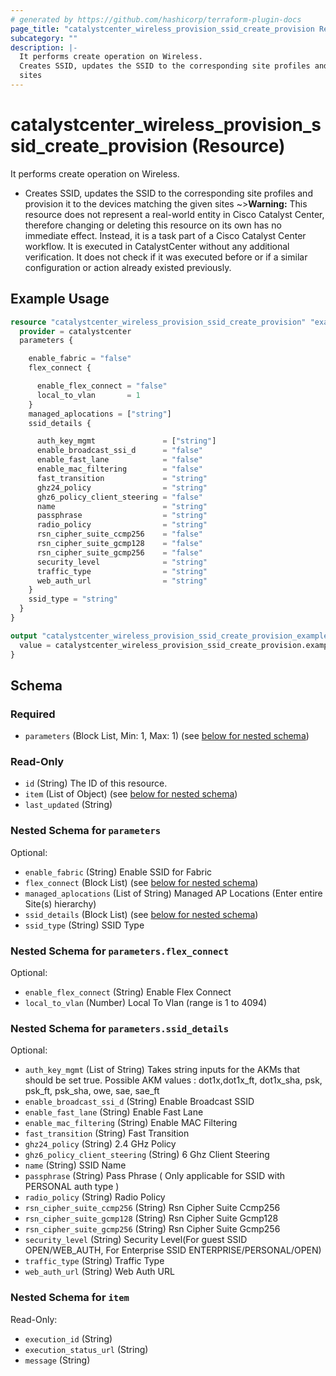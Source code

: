 ```yaml
---
# generated by https://github.com/hashicorp/terraform-plugin-docs
page_title: "catalystcenter_wireless_provision_ssid_create_provision Resource - terraform-provider-catalystcenter"
subcategory: ""
description: |-
  It performs create operation on Wireless.
  Creates SSID, updates the SSID to the corresponding site profiles and provision it to the devices matching the given
  sites
---
```


# catalystcenter_wireless_provision_ssid_create_provision (Resource)

It performs create operation on Wireless.

- Creates SSID, updates the SSID to the corresponding site profiles and provision it to the devices matching the given
sites
~>**Warning:**
This resource does not represent a real-world entity in Cisco Catalyst Center, therefore changing or deleting this resource on its own has no immediate effect.
Instead, it is a task part of a Cisco Catalyst Center workflow. It is executed in CatalystCenter without any additional verification. It does not check if it was executed before or if a similar configuration or action already existed previously.

## Example Usage

```terraform
resource "catalystcenter_wireless_provision_ssid_create_provision" "example" {
  provider = catalystcenter
  parameters {

    enable_fabric = "false"
    flex_connect {

      enable_flex_connect = "false"
      local_to_vlan       = 1
    }
    managed_aplocations = ["string"]
    ssid_details {

      auth_key_mgmt               = ["string"]
      enable_broadcast_ssi_d      = "false"
      enable_fast_lane            = "false"
      enable_mac_filtering        = "false"
      fast_transition             = "string"
      ghz24_policy                = "string"
      ghz6_policy_client_steering = "false"
      name                        = "string"
      passphrase                  = "string"
      radio_policy                = "string"
      rsn_cipher_suite_ccmp256    = "false"
      rsn_cipher_suite_gcmp128    = "false"
      rsn_cipher_suite_gcmp256    = "false"
      security_level              = "string"
      traffic_type                = "string"
      web_auth_url                = "string"
    }
    ssid_type = "string"
  }
}

output "catalystcenter_wireless_provision_ssid_create_provision_example" {
  value = catalystcenter_wireless_provision_ssid_create_provision.example
}
```

<!-- schema generated by tfplugindocs -->
## Schema

### Required

- `parameters` (Block List, Min: 1, Max: 1) (see [below for nested schema](#nestedblock--parameters))

### Read-Only

- `id` (String) The ID of this resource.
- `item` (List of Object) (see [below for nested schema](#nestedatt--item))
- `last_updated` (String)

<a id="nestedblock--parameters"></a>
### Nested Schema for `parameters`

Optional:

- `enable_fabric` (String) Enable SSID for Fabric
- `flex_connect` (Block List) (see [below for nested schema](#nestedblock--parameters--flex_connect))
- `managed_aplocations` (List of String) Managed AP Locations (Enter entire Site(s) hierarchy)
- `ssid_details` (Block List) (see [below for nested schema](#nestedblock--parameters--ssid_details))
- `ssid_type` (String) SSID Type

<a id="nestedblock--parameters--flex_connect"></a>
### Nested Schema for `parameters.flex_connect`

Optional:

- `enable_flex_connect` (String) Enable Flex Connect
- `local_to_vlan` (Number) Local To Vlan (range is 1 to 4094)


<a id="nestedblock--parameters--ssid_details"></a>
### Nested Schema for `parameters.ssid_details`

Optional:

- `auth_key_mgmt` (List of String) Takes string inputs for the AKMs that should be set true. Possible AKM values : dot1x,dot1x_ft, dot1x_sha, psk, psk_ft, psk_sha, owe, sae, sae_ft
- `enable_broadcast_ssi_d` (String) Enable Broadcast SSID
- `enable_fast_lane` (String) Enable Fast Lane
- `enable_mac_filtering` (String) Enable MAC Filtering
- `fast_transition` (String) Fast Transition
- `ghz24_policy` (String) 2.4 GHz Policy
- `ghz6_policy_client_steering` (String) 6 Ghz Client Steering
- `name` (String) SSID Name
- `passphrase` (String) Pass Phrase ( Only applicable for SSID with PERSONAL auth type )
- `radio_policy` (String) Radio Policy
- `rsn_cipher_suite_ccmp256` (String) Rsn Cipher Suite Ccmp256
- `rsn_cipher_suite_gcmp128` (String) Rsn Cipher Suite  Gcmp128
- `rsn_cipher_suite_gcmp256` (String) Rsn Cipher Suite Gcmp256
- `security_level` (String) Security Level(For guest SSID OPEN/WEB_AUTH, For Enterprise SSID ENTERPRISE/PERSONAL/OPEN)
- `traffic_type` (String) Traffic Type
- `web_auth_url` (String) Web Auth URL



<a id="nestedatt--item"></a>
### Nested Schema for `item`

Read-Only:

- `execution_id` (String)
- `execution_status_url` (String)
- `message` (String)
